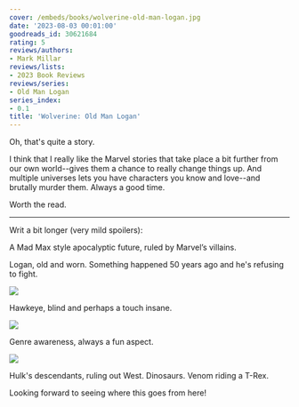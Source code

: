 ```yaml
---
cover: /embeds/books/wolverine-old-man-logan.jpg
date: '2023-08-03 00:01:00'
goodreads_id: 30621684
rating: 5
reviews/authors:
- Mark Millar
reviews/lists:
- 2023 Book Reviews
reviews/series:
- Old Man Logan
series_index:
- 0.1
title: 'Wolverine: Old Man Logan'
---
```

Oh, that's quite a story. 

I think that I really like the Marvel stories that take place a bit further from our own world--gives them a chance to really change things up. And multiple universes lets you have characters you know and love--and brutally murder them. Always a good time. 

Worth the read. 

<!--more-->

- - - -

Writ a bit longer (very mild spoilers):

A Mad Max style apocalyptic future, ruled by Marvel’s villains. 

Logan, old and worn. Something happened 50 years ago and he's refusing to fight. 

![](/embeds/books/attachments/old-man-logan-textbundle-03be42.png)

Hawkeye, blind and perhaps a touch insane. 

![](/embeds/books/attachments/old-man-logan-textbundle-4a99c2.png)

Genre awareness, always a fun aspect.

![](/embeds/books/attachments/old-man-logan-textbundle-8cfe07.png)

Hulk's descendants, ruling out West. Dinosaurs. Venom riding a T-Rex. 


Looking forward to seeing where this goes from here!

